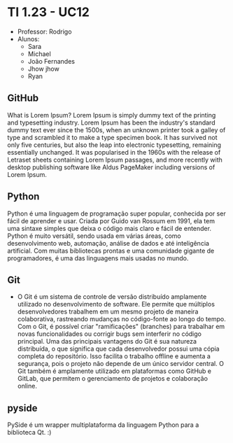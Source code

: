 # TI 1.23 - UC12

- Professor: Rodrigo
- Alunos:
  - Sara
  - Michael
  - João Fernandes
  - Jhow jhow
  - Ryan

## GitHub
What is Lorem Ipsum?
Lorem Ipsum is simply dummy text of the printing and typesetting industry. Lorem Ipsum has been the industry's standard dummy text ever since the 1500s, when an unknown printer took a galley of type and scrambled it to make a type specimen book. It has survived not only five centuries, but also the leap into electronic typesetting, remaining essentially unchanged. It was popularised in the 1960s with the release of Letraset sheets containing Lorem Ipsum passages, and more recently with desktop publishing software like Aldus PageMaker including versions of Lorem Ipsum.

## Python
Python é uma linguagem de programação super popular, conhecida por ser fácil de aprender e usar. Criada por Guido van Rossum em 1991, ela tem uma sintaxe simples que deixa o código mais claro e fácil de entender. Python é muito versátil, sendo usada em várias áreas, como desenvolvimento web, automação, análise de dados e até inteligência artificial. Com muitas bibliotecas prontas e uma comunidade gigante de programadores, é uma das linguagens mais usadas no mundo.

## Git
 - O Git é um sistema de controle de versão distribuído amplamente utilizado no desenvolvimento de software. Ele permite que múltiplos desenvolvedores trabalhem em um mesmo projeto de maneira colaborativa, rastreando mudanças no código-fonte ao longo do tempo. Com o Git, é possível criar "ramificações" (branches) para trabalhar em novas funcionalidades ou corrigir bugs sem interferir no código principal. Uma das principais vantagens do Git é sua natureza distribuída, o que significa que cada desenvolvedor possui uma cópia completa do repositório. Isso facilita o trabalho offline e aumenta a segurança, pois o projeto não depende de um único servidor central. O Git também é amplamente utilizado em plataformas como GitHub e GitLab, que permitem o gerenciamento de projetos e colaboração online.

## pyside
PySide é um wrapper multiplataforma da linguagem Python para a biblioteca Qt. :)
